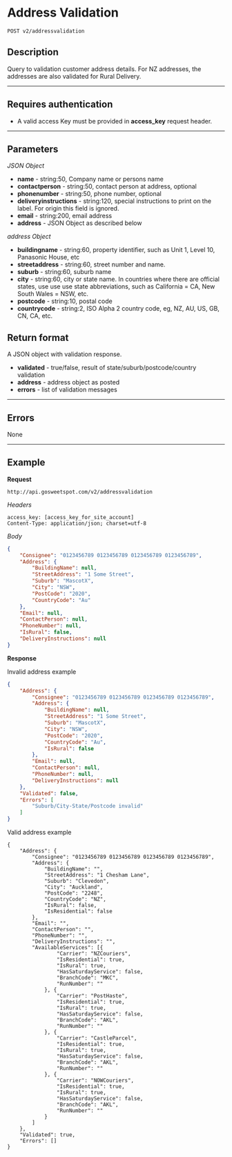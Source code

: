 # Address Validation

    POST v2/addressvalidation

## Description
Query to validation customer address details.
For NZ addresses, the addresses are also validated for Rural Delivery.

***

## Requires authentication
* A valid access Key must be provided in **access_key** request header.

***

## Parameters

*JSON Object*
- **name** - string:50, Company name or persons name
- **contactperson** - string:50, contact person at address, optional
- **phonenumber** - string:50, phone number, optional
- **deliveryinstructions** - string:120, special instructions to print on the label. For origin this field is ignored.
- **email** - string:200, email address
- **address** - JSON Object as described below

*address Object*
- **buildingname** - string:60, property identifier, such as Unit 1, Level 10, Panasonic House, etc
- **streetaddress** - string:60, street number and name. 
- **suburb** - string:60, suburb name
- **city** - string:60, city or state name. In countries where there are official states, use use use state abbreviations, such as California = CA, New South Wales = NSW, etc.
- **postcode** - string:10, postal code
- **countrycode** - string:2, ISO Alpha 2 country code, eg, NZ, AU, US, GB, CN, CA, etc.

## Return format
A JSON object with validation response.

- **validated** - true/false, result of state/suburb/postcode/country validation
- **address** - address object as posted
- **errors** - list of validation messages

***

## Errors
None

***

## Example
**Request**

    http://api.gosweetspot.com/v2/addressvalidation

*Headers*

    access_key: [access_key_for_site_account]
    Content-Type: application/json; charset=utf-8

    

*Body*
``` json
{
	"Consignee": "0123456789 0123456789 0123456789 0123456789",
	"Address": {
		"BuildingName": null,
		"StreetAddress": "1 Some Street",
		"Suburb": "MascotX",
		"City": "NSW",
		"PostCode": "2020",
		"CountryCode": "Au"
	},
	"Email": null,
	"ContactPerson": null,
	"PhoneNumber": null,
	"IsRural": false,
	"DeliveryInstructions": null
}
```


**Response** 

Invalid address example
``` json
{
	"Address": {
		"Consignee": "0123456789 0123456789 0123456789 0123456789",
		"Address": {
			"BuildingName": null,
			"StreetAddress": "1 Some Street",
			"Suburb": "MascotX",
			"City": "NSW",
			"PostCode": "2020",
			"CountryCode": "Au",
			"IsRural": false
		},
		"Email": null,
		"ContactPerson": null,
		"PhoneNumber": null,
		"DeliveryInstructions": null
	},
	"Validated": false,
	"Errors": [
		"Suburb/City-State/Postcode invalid"
	]
}
```
Valid address example

```
{
	"Address": {
		"Consignee": "0123456789 0123456789 0123456789 0123456789",
		"Address": {
			"BuildingName": "",
			"StreetAddress": "1 Chesham Lane",
			"Suburb": "Clevedon",
			"City": "Auckland",
			"PostCode": "2248",
			"CountryCode": "NZ",
			"IsRural": false,
			"IsResidential": false
		},
		"Email": "",
		"ContactPerson": "",
		"PhoneNumber": "",
		"DeliveryInstructions": "",
		"AvailableServices": [{
				"Carrier": "NZCouriers",
				"IsResidential": true,
				"IsRural": true,
				"HasSaturdayService": false,
				"BranchCode": "MKC",
				"RunNumber": ""
			}, {
				"Carrier": "PostHaste",
				"IsResidential": true,
				"IsRural": true,
				"HasSaturdayService": false,
				"BranchCode": "AKL",
				"RunNumber": ""
			}, {
				"Carrier": "CastleParcel",
				"IsResidential": true,
				"IsRural": true,
				"HasSaturdayService": false,
				"BranchCode": "AKL",
				"RunNumber": ""
			}, {
				"Carrier": "NOWCouriers",
				"IsResidential": true,
				"IsRural": true,
				"HasSaturdayService": false,
				"BranchCode": "AKL",
				"RunNumber": ""
			}
		]
	},
	"Validated": true,
	"Errors": []
}
```
